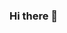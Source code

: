 ### Hi there 👋

<!--
**Jaystar-Bee/Jaystar-Bee** is a ✨ _special_ ✨ repository because its `README.md` (this file) appears on your GitHub profile.

My name is John Ayilara, a fullstack developer, I'm proficient with golang using the gin framework for the backend and also javascript/typescript for the frontend using Vue.js and React.js frameworks. 👨‍💻

📩 mail me on jbayilara@gmail.com
